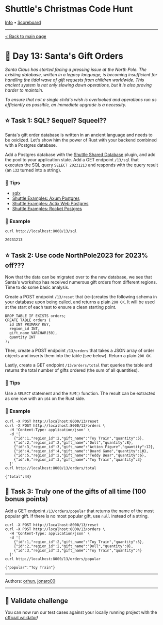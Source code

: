 Shuttle's Christmas Code Hunt
=============================

[Info](https://www.shuttle.rs/cch) • [Scoreboard](https://www.shuttle.rs/cch#scoreboard)

* * *

[< Back to main page](/cch)

🎄 Day 13: Santa's Gift Orders
==============================

_Santa Claus has started facing a pressing issue at the North Pole. The existing database, written in a legacy language, is becoming insufficient for handling the tidal wave of gift requests from children worldwide. This ancient system is not only slowing down operations, but it is also proving harder to maintain._

_To ensure that not a single child's wish is overlooked and operations run as efficiently as possible, an immediate upgrade is a necessity._

⭐ Task 1: SQL? Sequel? Squeel??
-------------------------------

Santa's gift order database is written in an ancient language and needs to be oxidized. Let's show him the power of Rust with your backend combined with a Postgres database.

Add a Postgres database with the [Shuttle Shared Database](https://docs.shuttle.rs/resources/shuttle-shared-db) plugin, and add the pool to your application state. Add a GET endpoint `/13/sql` that executes the SQL query `SELECT 20231213` and responds with the query result (an `i32` turned into a string).

### 🔔 Tips

* [sqlx](https://docs.rs/sqlx/latest/sqlx/)
* [Shuttle Examples: Axum Postgres](https://github.com/shuttle-hq/shuttle-examples/tree/main/axum/postgres)
* [Shuttle Examples: Actix Web Postgres](https://github.com/shuttle-hq/shuttle-examples/tree/main/actix-web/postgres)
* [Shuttle Examples: Rocket Postgres](https://github.com/shuttle-hq/shuttle-examples/tree/main/rocket/postgres)

### 💠 Example

    curl http://localhost:8000/13/sql
    
    20231213

⭐ Task 2: Use code NorthPole2023 for 2023% off???
-------------------------------------------------

Now that the data can be migrated over to the new database, we see that Santa's workshop has received numerous gift orders from different regions. Time to do some basic analysis.

Create a POST endpoint `/13/reset` that (re-)creates the following schema in your database upon being called, and returns a plain `200 OK`. It will be used at the start of each test to ensure a clean starting point.

    DROP TABLE IF EXISTS orders;
    CREATE TABLE orders (
      id INT PRIMARY KEY,
      region_id INT,
      gift_name VARCHAR(50),
      quantity INT
    );

Then, create a POST endpoint `/13/orders` that takes a JSON array of order objects and inserts them into the table (see below). Return a plain `200 OK`.

Lastly, create a GET endpoint `/13/orders/total` that queries the table and returns the total number of gifts ordered (the sum of all quantities).

### 🔔 Tips

Use a `SELECT` statement and the `SUM()` function. The result can be extracted as one row with an `i64` on the Rust side.

### 💠 Example

    curl -X POST http://localhost:8000/13/reset
    curl -X POST http://localhost:8000/13/orders \
      -H 'Content-Type: application/json' \
      -d '[
        {"id":1,"region_id":2,"gift_name":"Toy Train","quantity":5},
        {"id":2,"region_id":2,"gift_name":"Doll","quantity":8},
        {"id":3,"region_id":3,"gift_name":"Action Figure","quantity":12},
        {"id":4,"region_id":4,"gift_name":"Board Game","quantity":10},
        {"id":5,"region_id":2,"gift_name":"Teddy Bear","quantity":6},
        {"id":6,"region_id":3,"gift_name":"Toy Train","quantity":3}
      ]'
    curl http://localhost:8000/13/orders/total
    
    {"total":44}

🎁 Task 3: Truly one of the gifts of all time (100 bonus points)
----------------------------------------------------------------

Add a GET endpoint `/13/orders/popular` that returns the name of the most popular gift. If there is no most popular gift, use `null` instead of a string.

    curl -X POST http://localhost:8000/13/reset
    curl -X POST http://localhost:8000/13/orders \
      -H 'Content-Type: application/json' \
      -d '[
        {"id":1,"region_id":2,"gift_name":"Toy Train","quantity":5},
        {"id":2,"region_id":2,"gift_name":"Doll","quantity":8},
        {"id":3,"region_id":3,"gift_name":"Toy Train","quantity":4}
      ]'
    curl http://localhost:8000/13/orders/popular
    
    {"popular":"Toy Train"}

* * *

Authors: [orhun](https://github.com/orhun), [jonaro00](https://github.com/jonaro00)

* * *

📗 Validate challenge
---------------------

You can now run our test cases against your locally running project with the [official validator](https://crates.io/crates/cch23-validator)!
